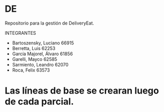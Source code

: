 # DE
Repositorio para la gestión de DeliveryEat.

INTEGRANTES
- Bartoszensky, Luciano  66915
- Berretta, Luis         62253
- García Majorel, Álvaro 61856
- Garelli, Mayco         62585
- Sarmiento, Leandro     62070
- Roca, Felix            63573

# Las líneas de base se crearan luego de cada parcial.
